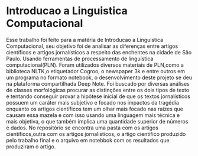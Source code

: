 # Introducao a Linguistica Computacional

Esse trabalho foi feito para a matéria de Introducao a Linguistica Computacional, seu objetivo foi de analisar as diferenças entre artigos científicos e artigos jornalísticos a respeito das enchentes na  cidade de São Paulo. Usando ferramentas de processamento de linguística computacional(PLN). Foram utilizados diversos materiais de PLN,como a biblioteca NLTK,o etiquetador Cogroo, o newspaper 3k e entre outros em um programa no formato notebook, o desenvolvimento deste projeto se deu na plataforma compartilhada Deep Note. 
Foi buscado por diversas análises de classes morfológicas procurar as distinções entre os dois tipos de texto e tentando conseguir provar a hipótese inicial de que os textos jornalísticos possuem um caráter mais subjetivo e focado nos impactos da tragédia enquanto os artigos científicos tem um olhar mais focado nas raízes que causam essa mazela e com isso usando uma linguagem mais técnica e mais objetiva, o que também implica uma quantidade superior de números e dados.
No repositório se encontra uma pasta com os artigos científicos,outra com os artigos jornalísticos, o artigo científico produzido pelo trabalho final e o arquivo em notebbok com os resultados que produziram o artigo.

